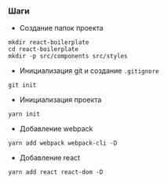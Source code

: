 ### Шаги

* Создание папок проекта
```
mkdir react-boilerplate
cd react-boilerplate
mkdir -p src/components src/styles
```

* Инициализация git и создание `.gitignore`
```
git init
```

* Инициализация проекта
```
yarn init
```

* Добавление webpack
```
yarn add webpack webpack-cli -D
```

* Добавление react
```
yarn add react react-dom -D
```
